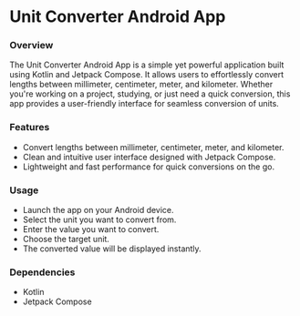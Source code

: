 # Unit Converter Android App
<h3>Overview</h3>
<p>The Unit Converter Android App is a simple yet powerful application built using Kotlin and Jetpack Compose. It allows users to effortlessly convert lengths between millimeter, centimeter, meter, and kilometer. Whether you're working on a project, studying, or just need a quick conversion, this app provides a user-friendly interface for seamless conversion of units.</p>

<h3>Features</h3>
<ul>
  <li>Convert lengths between millimeter, centimeter, meter, and kilometer.
  <li>Clean and intuitive user interface designed with Jetpack Compose.
  <li>Lightweight and fast performance for quick conversions on the go.
</ul>
<h3>Usage</h3>
<ul>
  <li>Launch the app on your Android device.
  <li>Select the unit you want to convert from.
  <li>Enter the value you want to convert.
  <li>Choose the target unit.
  <li>The converted value will be displayed instantly.
</ul>
<h3>Dependencies</h3>
<ul>
  <li>Kotlin
  <li>Jetpack Compose
</ul>

